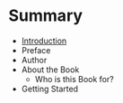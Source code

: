 # Summary

* [Introduction](README.md)
* Preface
* Author
* About the Book
   * Who is this Book for?
* Getting Started

